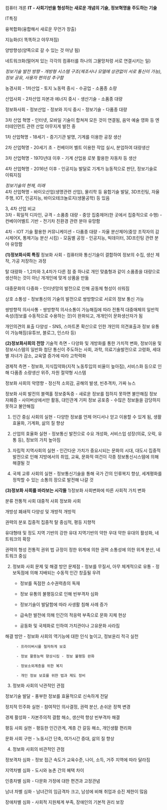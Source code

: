 컴퓨터 개론
**IT - 사회기반을 형성하는 새로운 개념의 기술, 정보혁명을 주도하는 기술**  

IT특징 

융복합화(융합해서 새로운 무언가 창출)

지능화(더 똑똑하고 야무져짐)

양방향성(양쪽으로 갈 수 있는 것 마냥 됨)

네트워크화(떨어져 있는 각각의 컴퓨터를 하나의 그물망처렁 서로 연결시키는 일)  

*정보기술 발전 방향 - 개방형 시스템 구조(제조사나 모델에 상관없이 서로 통신이 가능), 정보 공유, 사용자 편의성 추구함*  

농경사회 - 1차산업 - 토지 노동력 중시 - 수공업 - 소품종 소량  

산업사회 - 2차산업 자본과 에너지 중시 - 생산기술 - 소품종 대량  

정보화사회 - 정보산업 - 정보와 지식 중시 - 정보기술 - 다품종 대량  

3차 산업 혁명 - 인터넷, 모바일 기술이 합쳐져 모든 것이 연결됨, 음악 예술 영화 등 엔터테인먼트 관련 산업 야무지게 발전 중  

1차 산업혁명 - 18세기 - 증기기관 발명, 기계를 이용한 공장 생산  

2차 산업혁명 - 20세기 초 - 컨베이어 벨트 이용한 작업 실시, 분업하여 대량생산  

3차 산업혁명 - 1970년대 이후 - 기계 산업용 로봇 활용한 자동차 등 생산

4차 산업혁명 - 2016년 이후 - 인공지능 발달로 기계가 능동적으로 판단, 정보기술로 이뤄지짐  

*정보기술의 현재, 미래*   
4차 산업혁명 - 바이오산업(생명관련 산업), 물리학 등 융합기술 발달, 3D프린팅, 자율주행, IOT, 인공지능, 바이오테크놀로지(생물공학) 등 있음  

3, 4차 산업 비교  
3차 - 획일적 디자인, 규격 - 소품종 대량 - 중앙 집중제어(한 곳에서 집중적으로 수행)  - 컨베이어벨트 기반 - 전기차 친환경 관련 분야 유망함  

4차 - IOT 기술 활용한 커뮤니케이션 - 다품종 대량 - 자율 분산제어(중앙 조작자의 감시제어X, 통제기능 분산 시킴) - 모둠별 공정 - 인공지능, 빅데이터, 3D프린팅 관련 분야 유망함  

**(1)정보화사회 특징**
정보화 사회 - 컴퓨터와 통신기술이 결합하여 정보의 수집, 생산 제작, 가공 저장하는 과정  


탈 대량화 - 1,2차와 3,4차가 다른 점 중 하나로 개인 맞춤형과 같이 소품종을 대량으로 생산하는 것이 아닌 개개인에 맞게 상품을 만듦  

대중문화의 다중화 - 인터넷망의 발전으로 인해 공동체 형성이 쉬워짐  

상호 소통성 - 정보통신의 기술의 발전으로 쌍방향으로 서로의 정보 통신 가능

쌍방향적 의사사통 - 쌍방향적 의사소통이 가능해짐에 따라 전통적 대중매체의 일반적 속성(정보를 수동적으로 수용하는 것)이 완화되고, 개개인이 문화생산자가 됨

개인의견의 표출 다양성 - SNS, 스마트폰 확산으로 인한 개인의 의견표출과 정보 유통이 가능해짐(유튜브, 블로그, 인스타 등)

**(2)정보화사회의 전망**
기술적 측면 - 다양화 및 개방화를 통한 가치적 변화, 정보이용 및 정보시스템의 일반화 첨단 통신이 주도하는 사회, 과학, 의료기술발전으로 고령화, 세대별 자녀가 감소, 교육열 증가에 따라 고학력화

경제적 측면 - 정보화, 지식집약화(지적 노동투입의 비율이 높아짐), 서비스화 등으로 인해 다품종 소량생산 위주, 자원 절약형 시스템

정보화 사회의 악영향 - 정신적 소외감, 공해의 발생, 빈추격차, 가짜 뉴스

정보화 사회 발전의 블랙홀
정보중독증 - 새로운 정보를 접하지 못하면 불안해짐
정보 자폐증 - 사이버상에서만 활동, 대인관계 기피
정보 공포증 - 수많은 정보들을 감당하지 못하고 불안해짐

1) 인간 중심 사회의 실현 - 다양한 정보를 언제 어디서나 얻고 이용할 수 있게 됨, 생활 효율화, 기계화, 삶의 질 향상

2) 산업의 효율화 실현 - 정보통신 발전으로 수요 개성화, 서비스업 성장(의료, 오락, 유통 등), 정보의 가치 높아짐

3) 자립적 지역사회의 실현 - 인간다운 가치가 중요시되는 문화의 시대, 대도시 집중적 발전으로 인해 지방에서의 취업, 교육, 문화적 여건이 각종 정보통신시스템에 의해 해결될 것

4) 국제 교류 사회의 실현 - 정보통신기술을 통해 국가 간의 인류복지 향상, 세계평화를 정착할 수 있는 소통의 장으로 발전해 나갈 것

**(3)정보화 사회를 바라보는 시각들**
1)정보화 사회변화에 따른 사회적 가치 변화

분류             전통적 사회             대중적 사회                    정보화 사회
 
개방성            폐쇄적             다양성 및 개방적                      개방적
 
권력의 분포        집중적                  집중적                      탈 중심적, 평등 지향적

유대형태 및 정도 지역 기반의 강한 유대   지역기반의 약한 우대      약한 유대의 활성화, 네트워크의 확장

권력의 형성      전통적 권위     법 규정이 정한 위계에 의한 권력 소통성에 의한 위계 분산, 네트워크 중심

2) 정보화 사회 문제 및 해결 방안
문제점 - 정보를 무질서, 아무 체계적으로 유통 - 정보독점에 의해 지배되는 수동적 인간 창출될 우려

      - 정보를 독점한 소수권력층의 독재
      
      - 정보 유통의 불평등으로 인해 빈부격차 심화
      
      - 정보기술이 발달함에 따라 사생활 침해 사례 증가
      
      - 급속한 발전에 의해 인간의 적응력 부족으로 문화 지체 현상
      
      - 공동화 및 국제화로 인하여 가치관이나 고유문화 사라짐
   
해결 방안 - 정보화 사회의 역기능에 대한 인식 높이고, 정보윤리 적극 실천

         - 프라이버시를 철저하게 보호
         
         - 정보 활용능력 향상시킴 - 정보 불평등 완화
         
         - 정보소외계층을 위한 복지
         
         - 개인 정보 보호를 위한 법과 제도 정비

3) 정보화 사회의 낙관적인 관점

정보기술 발달 - 풍부한 정보를 효율적으로 신속하게 전달

정치적 민주화 실현 - 참여적인 의사결정, 권력 분산, 손쉬운 정책 변경

경제 활성화 - 자본주의적 결함 해소, 생산력 향상 빈부격차 해결

평등 사회 실현 - 평등한 인간관계, 계층 간 갈등 해소, 개인생활 편리화

문화 사회 구현 - 노동시간 단축, 여가시간 증대, 삶의 질 향상


4) 정보화 사회의 비관적인 관점

정보격차 심화 - 정보 접근 속도가 교육수준, 나이, 소득, 거주 지역에 따라 달라짐

지역차별 심화 - 도시와 농촌 간의 혜택 차이

인종차별 심화 - 다문화 가정에 대한 편견과 고정관념

남녀 차별 심화 - 남녀간의 임금격차 크고, 남성에 비해 취업과 승진 제한이 많음

장애차별 심화 - 사회적 지원체계 부족, 장애인의 기본적 권리 보장 
